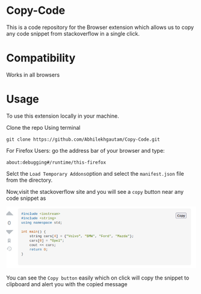 # Copy-Code

This is a code repository for the Browser extension which allows us to copy any code snippet from stackoverflow in a single click.

# Compatibility

Works in all browsers

# Usage

To use this extension locally in your machine.

Clone the repo Using terminal
```
git clone https://github.com/Abhilekhgautam/Copy-Code.git

```
For Firefox Users:
 go the address bar of your browser and type:
 
 ```
 about:debugging#/runtime/this-firefox
 
 ```
 Selct the `Load Temporary Addons`option and select the `manifest.json` file from the directory.
 
 Now,visit the stackoverflow site and you will see a `copy` button near any code snippet as
 
 ![Demo of Copy-Code Extension](images/demo.png)
 
 You can see the `Copy button` easily which on click will copy the snippet to clipboard and alert you with the copied message
